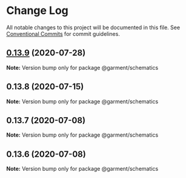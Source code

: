 # Change Log

All notable changes to this project will be documented in this file.
See [Conventional Commits](https://conventionalcommits.org) for commit guidelines.

## [0.13.9](https://github.com/Farfetch/garment/compare/v0.13.8...v0.13.9) (2020-07-28)

**Note:** Version bump only for package @garment/schematics





## 0.13.8 (2020-07-15)

**Note:** Version bump only for package @garment/schematics





## 0.13.7 (2020-07-08)

**Note:** Version bump only for package @garment/schematics





## 0.13.6 (2020-07-08)

**Note:** Version bump only for package @garment/schematics
